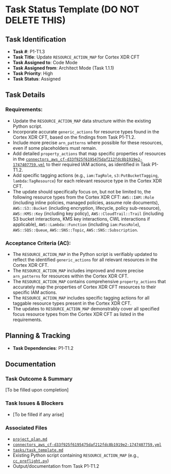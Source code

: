 # Task Status Template (DO NOT DELETE THIS)

## Task Identification
- **Task #**: P1-T1.3
- **Task Title**: Update `RESOURCE_ACTION_MAP` for Cortex XDR CFT
- **Task Assigned to**: Code Mode
- **Task Assigned from**: Architect Mode (Task 1.1.1)
- **Task Priority**: High
- **Task Status**: Assigned

## Task Details
### Requirements:
- Update the `RESOURCE_ACTION_MAP` data structure within the existing Python script.
- Incorporate accurate `generic_actions` for resource types found in the Cortex XDR CFT, based on the findings from Task P1-T1.2.
- Include more precise `arn_patterns` where possible for these resources, even if some placeholders must remain.
- Add detailed `property_actions` that map specific properties of resources in the [`connectors_aws_cf-d33f925f6195475daf212fdc8b1919e2-1747407759.yml`](connectors_aws_cf-d33f925f6195475daf212fdc8b1919e2-1747407759.yml) to their required IAM actions, as identified in Task P1-T1.2.
- Add specific tagging actions (e.g., `iam:TagRole`, `s3:PutBucketTagging`, `lambda:TagResource`) for each relevant resource type in the Cortex XDR CFT.
- The update should specifically focus on, but not be limited to, the following resource types from the Cortex XDR CFT: `AWS::IAM::Role` (including inline policies, managed policies, assume role documents), `AWS::S3::Bucket` (including encryption, lifecycle, policy sub-resource), `AWS::KMS::Key` (including key policy), `AWS::CloudTrail::Trail` (including S3 bucket interactions, KMS key interactions, CWL interactions if applicable), `AWS::Lambda::Function` (including `iam:PassRole`), `AWS::SQS::Queue`, `AWS::SNS::Topic`, `AWS::SNS::Subscription`.

### Acceptance Criteria (AC):
- The `RESOURCE_ACTION_MAP` in the Python script is verifiably updated to reflect the identified `generic_actions` for all relevant resources in the Cortex XDR CFT.
- The `RESOURCE_ACTION_MAP` includes improved and more precise `arn_patterns` for resources within the Cortex XDR CFT.
- The `RESOURCE_ACTION_MAP` contains comprehensive `property_actions` that accurately map the properties of Cortex XDR CFT resources to their specific IAM actions.
- The `RESOURCE_ACTION_MAP` includes specific tagging actions for all taggable resource types present in the Cortex XDR CFT.
- The updates to `RESOURCE_ACTION_MAP` demonstrably cover all specified focus resource types from the Cortex XDR CFT as listed in the requirements.

## Planning & Tracking
- **Task Dependencies**: P1-T1.2

## Documentation
### Task Outcome & Summary
[To be filled upon completion]

### Task Issues & Blockers
- [To be filled if any arise]

### Associated Files
- [`project_plan.md`](project_plan.md)
- [`connectors_aws_cf-d33f925f6195475daf212fdc8b1919e2-1747407759.yml`](connectors_aws_cf-d33f925f6195475daf212fdc8b1919e2-1747407759.yml)
- [`tasks/task_template.md`](tasks/task_template.md)
- Existing Python script containing `RESOURCE_ACTION_MAP` (e.g., [`cc_preflight.py`](cc_preflight.py))
- Output/documentation from Task P1-T1.2
